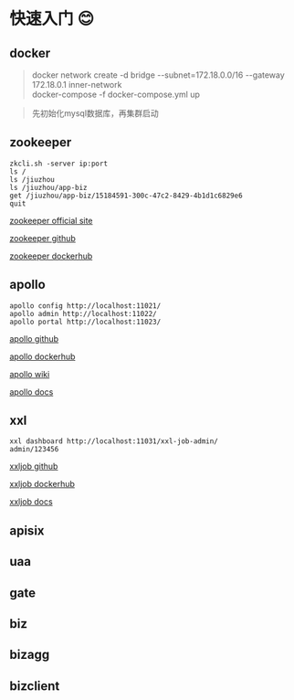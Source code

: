 # 快速入门 😊

## docker

> docker network create -d bridge --subnet=172.18.0.0/16 --gateway 172.18.0.1 inner-network<br/>
> docker-compose -f docker-compose.yml up

> 先初始化mysql数据库，再集群启动

## zookeeper

```shell
zkcli.sh -server ip:port
ls /
ls /jiuzhou
ls /jiuzhou/app-biz
get /jiuzhou/app-biz/15184591-300c-47c2-8429-4b1d1c6829e6
quit
```

[zookeeper official site](https://zookeeper.apache.org/)

[zookeeper github](https://github.com/apache/zookeeper)

[zookeeper dockerhub](https://hub.docker.com/_/zookeeper)

## apollo

```text
apollo config http://localhost:11021/
apollo admin http://localhost:11022/
apollo portal http://localhost:11023/
```

[apollo github](https://github.com/apolloconfig/apollo)

[apollo dockerhub](https://hub.docker.com/r/nobodyiam/apollo-quick-start)

[apollo wiki](https://github.com/apolloconfig/apollo/wiki)

[apollo docs](https://www.apolloconfig.com/#/zh/README)

## xxl

```text
xxl dashboard http://localhost:11031/xxl-job-admin/
admin/123456
```
[xxljob github](https://github.com/xuxueli/xxl-job)

[xxljob dockerhub](https://hub.docker.com/r/xuxueli/xxl-job-admin)

[xxljob docs](https://www.xuxueli.com/xxl-job/)

## apisix

## uaa

## gate

## biz

## bizagg

## bizclient
